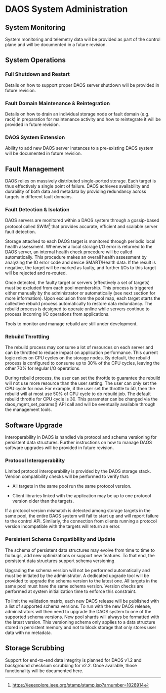 # DAOS System Administration

## System Monitoring

System monitoring and telemetry data will be provided as part of the
control plane and will be documented in a future revision.

## System Operations

### Full Shutdown and Restart

Details on how to support proper DAOS server shutdown will be provided
in future revision.

### Fault Domain Maintenance & Reintegration

Details on how to drain an individual storage node or fault domain (e.g.
rack) in preparation for maintenance activity and how to reintegrate it
will be provided in future revision.

### DAOS System Extension

Ability to add new DAOS server instances to a pre-existing DAOS system
will be documented in future revision.

## Fault Management

DAOS relies on massively distributed single-ported storage. Each target
is thus effectively a single point of failure. DAOS achieves
availability and durability of both data and metadata by providing
redundancy across targets in different fault domains.

### Fault Detection & Isolation

DAOS servers are monitored within a DAOS system through a gossip-based
protocol called SWIM[^1] that provides accurate, efficient and scalable
server fault detection.

Storage attached to each DAOS target is monitored through periodic local
health assessment. Whenever a local storage I/O error is returned to the
DAOS server, an internal health check procedure will be called
automatically. This procedure makes an overall health assessment by
analyzing the IO error code and device SMART/Health data. If the result
is negative, the target will be marked as faulty, and further I/Os to
this target will be rejected and re-routed.

Once detected, the faulty target or servers (effectively a set of
targets) must be excluded from each pool membership. This process is
triggered either manually by the administrator or automatically (see
next section for more information). Upon exclusion from the pool map,
each target starts the collective rebuild process automatically to
restore data redundancy. The rebuild process is designed to operate
online while servers continue to process incoming I/O operations from
applications.

Tools to monitor and manage rebuild are still under development.

### Rebuild Throttling

The rebuild process may consume a lot of resources on each server and
can be throttled to reduce impact on application performance. This
current logic relies on CPU cycles on the storage nodes. By default, the
rebuild process is configured to consume up to 30% of the CPU cycles,
leaving the other 70% for regular I/O operations.

During rebuild process, the user can set the throttle to guarantee the
rebuild will not use more resource than the user setting. The user can
only set the CPU cycle for now. For example, if the user set the
throttle to 50, then the rebuild will at most use 50% of CPU cycle to do
rebuild job. The default rebuild throttle for CPU cycle is 30. This
parameter can be changed via the daos_mgmt_set_params() API call and
will be eventually available through the management tools.

## Software Upgrade

Interoperability in DAOS is handled via protocol and schema versioning
for persistent data structures. Further instructions on how to manage
DAOS software upgrades will be provided in future revision.

### Protocol Interoperability

Limited protocol interoperability is provided by the DAOS storage stack.
Version compatibility checks will be performed to verify that:

-   All targets in the same pool run the same protocol version.

-   Client libraries linked with the application may be up to one
    protocol version older than the targets.

If a protocol version mismatch is detected among storage targets in the
same pool, the entire DAOS system will fail to start up and will report
failure to the control API. Similarly, the connection from clients
running a protocol version incompatible with the targets will return an
error.

### Persistent Schema Compatibility and Update

The schema of persistent data structures may evolve from time to time to
fix bugs, add new optimizations or support new features. To that end,
the persistent data structures support schema versioning.

Upgrading the schema version will not be performed automatically and
must be initiated by the administrator. A dedicated upgrade tool will be
provided to upgrade the schema version to the latest one. All targets in
the same pool must have the same schema version. Version checks are
performed at system initialization time to enforce this constraint.

To limit the validation matrix, each new DAOS release will be published
with a list of supported schema versions. To run with the new DAOS
release, administrators will then need to upgrade the DAOS system to one
of the supported schema versions. New pool shards will always be
formatted with the latest version. This versioning schema only applies
to a data structure stored in persistent memory and not to block storage
that only stores user data with no metadata.

## Storage Scrubbing

Support for end-to-end data integrity is planned for DAOS v1.2 and
background checksum scrubbing for v2.2. Once available, those
functionality will be documented here.

[^1]: https://ieeexplore.ieee.org/stamp/stamp.jsp?arnumber=1028914
